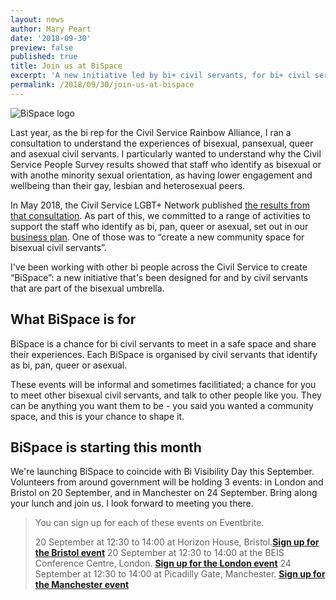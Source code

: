 ```yaml
---
layout: news
author: Mary Peart
date: '2018-09-30'
preview: false
published: true
title: Join us at BiSpace
excerpt: 'A new initiative led by bi+ civil servants, for bi+ civil servants.'
permalink: /2018/09/30/join-us-at-bispace
---
```

![BiSpace logo]({{site.baseurl}}/assets/images/posts/BiSpace.png)

Last year, as the bi rep for the Civil Service Rainbow Alliance, I ran a consultation to understand the experiences of bisexual, pansexual, queer and asexual civil servants. I particularly wanted to understand why the Civil Service People Survey results showed that staff who identify as bisexual or with anothe minority sexual orientation, as having lower engagement and wellbeing than their gay, lesbian and heterosexual peers.

In May 2018, the Civil Service LGBT+ Network published [the results from that consultation](https://www.civilservice.lgbt/publication/improving-the-experiences-of-bisexual-civil-servants/). As part of this, we committed to a range of activities to support the staff who identify as bi, pan, queer or asexual, set out in our [business plan](https://www.civilservice.lgbt/publication/business-plan-2018-to-2020/). One of those was to “create a new community space for bisexual civil servants”. 

I've been working with other bi people across the Civil Service to create “BiSpace”: a new initiative that's been designed for and by civil servants that are part of the bisexual umbrella. 

## What BiSpace is for

BiSpace is a chance for bi civil servants to meet in a safe space and share their experiences. Each BiSpace is organised by civil servants that identify as bi, pan, queer or asexual. 

These events will be informal and sometimes facilitiated; a chance for you to meet other bisexual civil servants, and talk to other people like you. They can be anything you want them to be - you said you wanted a community space, and this is your chance to shape it.

## BiSpace is starting this month

We're launching BiSpace to coincide with Bi Visibility Day this September. Volunteers from around government will be holding 3 events: in London and Bristol on 20 September, and in Manchester on 24 September. Bring along your lunch and join us. I look forward to meeting you there.

> You can sign up for each of these events on Eventbrite. 
>
> 20 September at 12:30 to 14:00 at Horizon House, Bristol.**[Sign up for the Bristol event](https://www.civilservice.lgbt/event/2018/09/20/bispace-bristol/)**
> 20 September at 12:30 to 14:00 at the BEIS Conference Centre, London. **[Sign up for the London event](https://www.civilservice.lgbt/event/2018/09/20/bispace-london/)**
> 24 September at 12:30 to 14:00 at Picadilly Gate, Manchester. **[Sign up for the Manchester event](https://www.civilservice.lgbt/event/2018/09/24/bispace-manchester/)**

